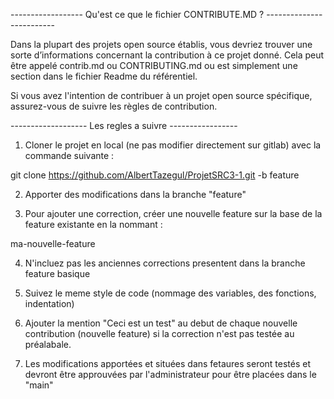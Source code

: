 ------------------ Qu'est ce que le fichier CONTRIBUTE.MD ? -------------------------

Dans la plupart des projets open source établis, vous devriez trouver une sorte
d’informations concernant la contribution à ce projet donné.
Cela peut être appelé contrib.md ou CONTRIBUTING.md ou est simplement une section dans le fichier Readme du référentiel.

Si vous avez l'intention de contribuer à un projet open source spécifique,
assurez-vous de suivre les règles de contribution.


------------------- Les regles a suivre -----------------

1. Cloner le projet en local (ne pas modifier directement sur gitlab) avec la commande suivante :

git clone https://github.com/AlbertTazegul/ProjetSRC3-1.git -b feature

2. Apporter des modifications dans la branche "feature"

3. Pour ajouter une correction, créer une nouvelle feature sur la base de la feature existante en la nommant :

ma-nouvelle-feature

4. N'incluez pas les anciennes corrections presentent dans la branche feature basique

5. Suivez le meme style de code (nommage des variables, des fonctions, indentation)

6. Ajouter la mention "Ceci est un test" au debut de chaque nouvelle contribution (nouvelle feature) si la correction n'est pas testée au préalabale.
7. Les modifications apportées et situées dans fetaures seront testés et devront être approuvées par l'administrateur pour être placées dans le "main" 




